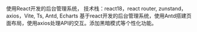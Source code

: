 使用React开发的后台管理系统，
技术栈：react18，react router, zunstand，axios，Vite, Ts, Antd, Echarts
基于react开发的后台管理系统，使用Antd搭建页面布局，使用axios处理API的交互。添加黑暗模式等个性化功能。

